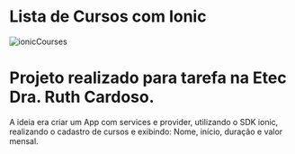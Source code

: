 # Lista de Cursos com Ionic
![ionicCourses](https://github.com/PedroDanielBrunetto/ionicCourseList/assets/110430451/280f9380-111e-4f90-96e6-cbaa4b3ba2cf)

# Projeto realizado para tarefa na Etec Dra. Ruth Cardoso.
A ideia era criar um App com services e provider, utilizando o SDK ionic, realizando o cadastro de cursos e exibindo: Nome, início, duração e valor mensal.
